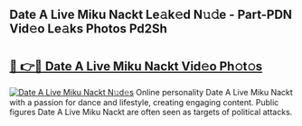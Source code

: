 ## Date A Live Miku Nackt Le𝚊k𝚎d N𝚞𝚍e - Part-PDN Vid𝚎o Le𝚊ks Photos Pd2Sh

# <h2><a href="http://fb5gc7.evod.top/?m=Date+A+Live+Miku+Nackt">🔗 👉🔴 Date A Live Miku Nackt Vid𝚎o Ph𝚘t𝚘s</a></h2>

[![Date A Live Miku Nackt N𝚞d𝚎s](https://i.imgur.com/8V9OHl7.gif)](http://fb5gc7.evod.top/?m=Date+A+Live+Miku+Nackt)
Online personality Date A Live Miku Nackt with a passion for dance and lifestyle, creating engaging content. Public figures Date A Live Miku Nackt are often seen as targets of political attacks. 
